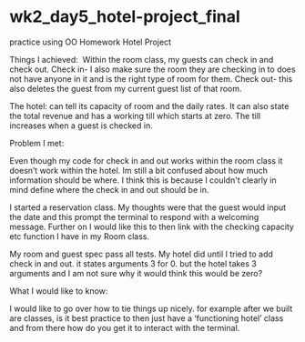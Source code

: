 # wk2_day5_hotel-project_final
practice using OO
Homework Hotel Project


Things I achieved:  Within the room class, my guests can check in and check out. 
Check in- I also make sure the room they are checking in to does not have anyone in it and is the right type of room for them. 
Check out- this also deletes the guest from my current guest list of that room. 

The hotel:
can tell its capacity of room and the daily rates. It can also state the total revenue and has a working till which starts at zero. The till increases when a guest is checked in. 

Problem I met:

Even though my code for check in and out works within the room class it doesn’t work within the hotel. Im still a bit confused about how much information should be where. I think this is because I couldn't clearly in mind define where the check in and out should be in. 

I started a reservation class. My thoughts were that the guest would input the date and this prompt the terminal to respond with a welcoming message. Further on I would like this to then link with the checking capacity etc function I have in my Room class. 

My room and guest spec pass all tests. My hotel did until I tried to add check in and out. it states arguments 3 for 0. but the hotel takes 3 arguments and I am not sure why it would think this would be zero?


What I would like to know:

I would like to go over how to tie things up nicely. for example after we built are classes, is it best practice to then just have a ‘functioning hotel’ class and from there how do you get it to interact with the terminal. 
